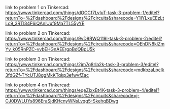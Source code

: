 link to problem 1 on Tinkercad: 
https://www.tinkercad.com/things/dOCCf7LvIuT-task-3-problem-1/editel?returnTo=%2Fdashboard%2Fdesigns%2Fcircuits&sharecode=Y1lYLxuEEzLtLc9_3RTl34F6iQAniUuf9Ma7TL55yYE

link to problem 2 on Tinkercad: 
https://www.tinkercad.com/things/9vD8RWQ119I-task-3-problem-2/editel?returnTo=%2Fdashboard%2Fdesigns%2Fcircuits&sharecode=OEhDN8klZmYv_k05RnPZC-vvbEHGnAEErgpBdQBpU5k

link to problem 3 on Tinkercad: 
https://www.tinkercad.com/things/2jm7q8rIa2k-task-3-problem-3/editel?returnTo=%2Fdashboard%2Fdesigns%2Fcircuits&sharecode=mdkbzaLpclk3fdGZf-TYcUTJ8ggMkKTqkp3efwvfZac

link to problem 4 on Tinkercad: 
https://www.tinkercad.com/things/eqeZIxxBt4K-task-3-problem-4/editel?returnTo=%2Fdashboard%2Fdesigns%2Fcircuits&sharecode=j-CJ0DWLUYs896EraSjdKHcnyWNsLvqq5-SkehqBDwg

